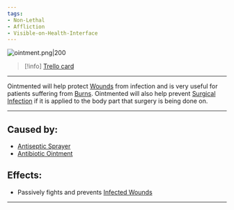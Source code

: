 ```yaml
---
tags:
- Non-Lethal
- Affliction
- Visible-on-Health-Interface
---
```


![ointment.png\|200](/Any%20bodypart/Ointmented%20-%20Attachments/6718845db30472d958dd7e1f.png)

> [!info] [Trello card](https://trello.com/c/5nLqeAoq/168-ointmented)

---

Ointmented will help protect [Wounds](https://trello.com/c/yhDjfTqs) from infection and is very useful for patients suffering from [Burns](Burns.md). Ointmented will also help prevent [Surgical Infection](../Surgery%20Plus%20Expansion/Surgical%20Infection.md) if it is applied to the body part that surgery is being done on.

---

## Caused by:

- [Antiseptic Sprayer](../Items/Antiseptic%20Sprayer.md)
- [Antibiotic Ointment](../Items/Antibiotic%20Ointment.md)

## Effects:

- Passively fights and prevents [Infected Wounds](Infected%20Wounds.md)

---

